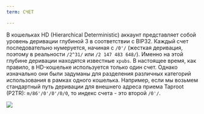```yaml
---
term: СЧЕТ

---
```

В кошельках HD (Hierarchical Deterministic) аккаунт представляет собой уровень деривации глубиной 3 в соответствии с BIP32. Каждый счет последовательно нумеруется, начиная с `/0'/` (жесткая деривация, поэтому в реальности `/2^31/` или `/2 147 483 648/`). Именно на этой глубине деривации находятся известные `xpubs`. В настоящее время, как правило, в HD-кошельке используется только один счет. Однако изначально они были задуманы для разделения различных категорий использования в рамках одного кошелька. Например, если мы возьмем стандартный путь деривации для внешнего адреса приема Taproot (P2TR): `m/86'/0'/0'/0/0`, то индекс счета - это второй `/0'/`.

![](../../dictionnaire/assets/17.webp)